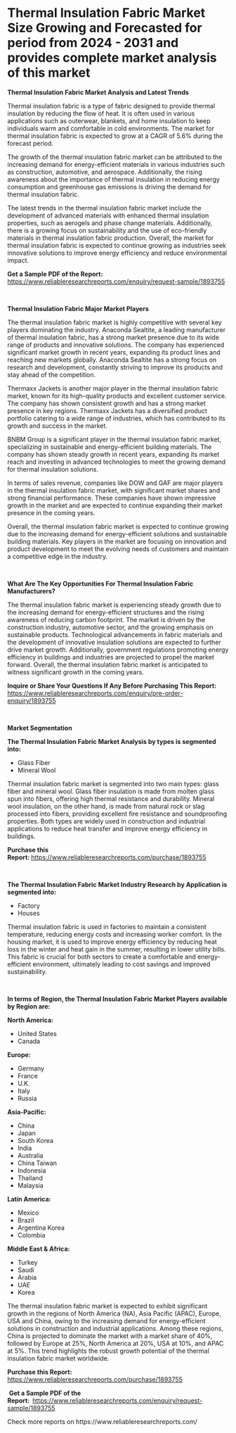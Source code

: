 <p><h1>Thermal Insulation Fabric Market Size Growing and Forecasted for period from 2024 - 2031 and provides complete market analysis of this market</h1></p><p><strong>Thermal Insulation Fabric Market Analysis and Latest Trends</strong></p>
<p><p>Thermal insulation fabric is a type of fabric designed to provide thermal insulation by reducing the flow of heat. It is often used in various applications such as outerwear, blankets, and home insulation to keep individuals warm and comfortable in cold environments. The market for thermal insulation fabric is expected to grow at a CAGR of 5.6% during the forecast period.</p><p>The growth of the thermal insulation fabric market can be attributed to the increasing demand for energy-efficient materials in various industries such as construction, automotive, and aerospace. Additionally, the rising awareness about the importance of thermal insulation in reducing energy consumption and greenhouse gas emissions is driving the demand for thermal insulation fabric. </p><p>The latest trends in the thermal insulation fabric market include the development of advanced materials with enhanced thermal insulation properties, such as aerogels and phase change materials. Additionally, there is a growing focus on sustainability and the use of eco-friendly materials in thermal insulation fabric production. Overall, the market for thermal insulation fabric is expected to continue growing as industries seek innovative solutions to improve energy efficiency and reduce environmental impact.</p></p>
<p><strong>Get a Sample PDF of the Report:&nbsp;</strong> <a href="https://www.reliableresearchreports.com/enquiry/request-sample/1893755">https://www.reliableresearchreports.com/enquiry/request-sample/1893755</a></p>
<p>&nbsp;</p>
<p><strong>Thermal Insulation Fabric Major Market Players</strong></p>
<p><p>The thermal insulation fabric market is highly competitive with several key players dominating the industry. Anaconda Sealtite, a leading manufacturer of thermal insulation fabric, has a strong market presence due to its wide range of products and innovative solutions. The company has experienced significant market growth in recent years, expanding its product lines and reaching new markets globally. Anaconda Sealtite has a strong focus on research and development, constantly striving to improve its products and stay ahead of the competition.</p><p>Thermaxx Jackets is another major player in the thermal insulation fabric market, known for its high-quality products and excellent customer service. The company has shown consistent growth and has a strong market presence in key regions. Thermaxx Jackets has a diversified product portfolio catering to a wide range of industries, which has contributed to its growth and success in the market.</p><p>BNBM Group is a significant player in the thermal insulation fabric market, specializing in sustainable and energy-efficient building materials. The company has shown steady growth in recent years, expanding its market reach and investing in advanced technologies to meet the growing demand for thermal insulation solutions.</p><p>In terms of sales revenue, companies like DOW and GAF are major players in the thermal insulation fabric market, with significant market shares and strong financial performance. These companies have shown impressive growth in the market and are expected to continue expanding their market presence in the coming years.</p><p>Overall, the thermal insulation fabric market is expected to continue growing due to the increasing demand for energy-efficient solutions and sustainable building materials. Key players in the market are focusing on innovation and product development to meet the evolving needs of customers and maintain a competitive edge in the industry.</p></p>
<p>&nbsp;</p>
<p><strong>What Are The Key Opportunities For Thermal Insulation Fabric Manufacturers?</strong></p>
<p><p>The thermal insulation fabric market is experiencing steady growth due to the increasing demand for energy-efficient structures and the rising awareness of reducing carbon footprint. The market is driven by the construction industry, automotive sector, and the growing emphasis on sustainable products. Technological advancements in fabric materials and the development of innovative insulation solutions are expected to further drive market growth. Additionally, government regulations promoting energy efficiency in buildings and industries are projected to propel the market forward. Overall, the thermal insulation fabric market is anticipated to witness significant growth in the coming years.</p></p>
<p><strong>Inquire or Share Your Questions If Any Before Purchasing This Report:</strong> <a href="https://www.reliableresearchreports.com/enquiry/pre-order-enquiry/1893755">https://www.reliableresearchreports.com/enquiry/pre-order-enquiry/1893755</a></p>
<p>&nbsp;</p>
<p><strong>Market Segmentation</strong></p>
<p><strong>The Thermal Insulation Fabric Market Analysis by types is segmented into:</strong></p>
<p><ul><li>Glass Fiber</li><li>Mineral Wool</li></ul></p>
<p><p>Thermal insulation fabric market is segmented into two main types: glass fiber and mineral wool. Glass fiber insulation is made from molten glass spun into fibers, offering high thermal resistance and durability. Mineral wool insulation, on the other hand, is made from natural rock or slag processed into fibers, providing excellent fire resistance and soundproofing properties. Both types are widely used in construction and industrial applications to reduce heat transfer and improve energy efficiency in buildings.</p></p>
<p><strong>Purchase this Report:&nbsp;</strong><a href="https://www.reliableresearchreports.com/purchase/1893755">https://www.reliableresearchreports.com/purchase/1893755</a></p>
<p>&nbsp;</p>
<p><strong>The Thermal Insulation Fabric Market Industry Research by Application is segmented into:</strong></p>
<p><ul><li>Factory</li><li>Houses</li></ul></p>
<p><p>Thermal insulation fabric is used in factories to maintain a consistent temperature, reducing energy costs and increasing worker comfort. In the housing market, it is used to improve energy efficiency by reducing heat loss in the winter and heat gain in the summer, resulting in lower utility bills. This fabric is crucial for both sectors to create a comfortable and energy-efficient environment, ultimately leading to cost savings and improved sustainability.</p></p>
<p>&nbsp;</p>
<p><strong>In terms of Region, the Thermal Insulation Fabric Market Players available by Region are:</strong></p>
<p>
    <p> <strong> North America: </strong>
        <ul>
            <li>United States</li>
            <li>Canada</li>
        </ul>
        </p> 
    <p> <strong> Europe: </strong>
        <ul>
            <li>Germany</li>
            <li>France</li>
            <li>U.K.</li>
            <li>Italy</li>
            <li>Russia</li>
        </ul>
        </p> 
    <p> <strong> Asia-Pacific: </strong>
        <ul>
            <li>China</li>
            <li>Japan</li>
            <li>South Korea</li>
            <li>India</li>
            <li>Australia</li>
            <li>China Taiwan</li>
            <li>Indonesia</li>
            <li>Thailand</li>
            <li>Malaysia</li>
        </ul>
        </p> 
    <p> <strong> Latin America: </strong>
        <ul>
            <li>Mexico</li>
            <li>Brazil</li>
            <li>Argentina Korea</li>
            <li>Colombia</li>
        </ul>
        </p> 
    <p> <strong> Middle East & Africa: </strong>
        <ul>
            <li>Turkey</li>
            <li>Saudi</li>
            <li>Arabia</li>
            <li>UAE</li>
            <li>Korea</li>
        </ul>
    </p>
    </p>
<p><p>The thermal insulation fabric market is expected to exhibit significant growth in the regions of North America (NA), Asia Pacific (APAC), Europe, USA and China, owing to the increasing demand for energy-efficient solutions in construction and industrial applications. Among these regions, China is projected to dominate the market with a market share of 40%, followed by Europe at 25%, North America at 20%, USA at 10%, and APAC at 5%. This trend highlights the robust growth potential of the thermal insulation fabric market worldwide.</p></p>
<p><strong>Purchase this Report: </strong><a href="https://www.reliableresearchreports.com/purchase/1893755">https://www.reliableresearchreports.com/purchase/1893755</a></p>
<p>&nbsp;<strong>Get a Sample PDF of the Report:&nbsp;&nbsp;</strong><a href="https://www.reliableresearchreports.com/enquiry/request-sample/1893755">https://www.reliableresearchreports.com/enquiry/request-sample/1893755</a></p>
<p><strong></strong></p>
<p>Check more reports on https://www.reliableresearchreports.com/</p>
